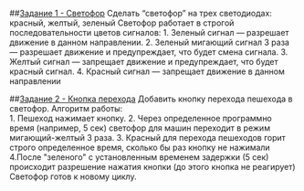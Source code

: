 ##[Задание 1 - Светофор](https://wokwi.com/projects/402665436097281025)
    Сделать “светофор” на трех светодиодах: красный, желтый, зеленый Светофор работает в строгой последовательности цветов сигналов:
     1. Зеленый сигнал — разрешает движение в данном направлении. 
     2. Зеленый мигающий сигнал 3 раза — разрешает движение и предупреждает, что будет смена сигнала. 
     3. Желтый сигнал — запрещает движение и предупреждает, что будет красный сигнал. 
     4. Красный сигнал — запрещает движение в данном направлении

##[Задание 2 - Кнопка перехода](https://wokwi.com/projects/402678096715724801) 
    Добавить кнопку перехода пешехода в светофор. Алгоритм работы:   
    1. Пешеход нажимает кнопку. 
    2. Через определенное программно время (например, 5 сек) светофор для машин переходит в режим мигающий-желтый 3 раза. 
    3. Красный для перехода пешеходов горит строго определенное время, сколько бы раз кнопку не нажимали 
    4.После "зеленого" с установленным временем задержки (5 сек) происходит разрешение нажатия кнопки (до этого кнопка не реагирует) 
    Светофор готов к новому циклу. 
    